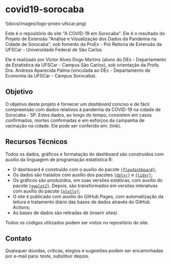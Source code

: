
# covid19-sorocaba

!(docs/images/logo-proex-ufscar.png)

Este é o repositório do site "A COVID-19 em Sorocaba". Ele é o resultado do Projeto de Extensão  "Análise e Visualização dos Dados da Pandemia na Cidade de Sorocaba", sob fomento da ProEx - Pró Reitoria de Extensão da UFSCar - Universidade Federal de São Carlos.

Ele é realizado por Victor Alves Dogo Martins (aluno do DEs - Departamento de Estatística da UFSCar - Campus São Carlos), sob orientação da Profa. Dra. Andreza Aparecida Palma (vinculada ao DEc - Departamento de Economia da UFSCar - Campus Sorocaba). 

## Objetivo

O objetivo deste projeto é fornecer um *dashboard* conciso e de fácil compreensão com dados relativos à pandemia da COVID-19 na cidade de Sorocaba - SP. Estes dados, ao longo do tempo, consistem em casos confirmados, mortes confirmadas e em esforços da campanha de vacinação na cidade. Ele pode ser conferido em: (link).

## Recursos Técnicos

Todos os dados, gráficos e formatação do dashboard são construídos com auxílio da linguagem de programação estatística R:

* O dashboard é construído com o auxílio do pacote [`{flexdashboard}`](https://pkgs.rstudio.com/flexdashboard/);
* Os dados são tratados com auxílio dos pacotes [`{dplyr}`](https://dplyr.tidyverse.org/) e [`{tidyr}`](https://tidyr.tidyverse.org/);
* Os gráficos são produzidos, em suas versões estáticas, com auxílio do pacote [`{ggplot2}`](https://ggplot2.tidyverse.org/). Depois, são transformados em versões interativas com auxílio do pacote [`{plotly}`](https://plotly.com/r/);
* O site é publicado com auxílio do GitHub Pages, com automatização da leitura e tratamento diário das bases de dados através do GitHub Actions;
* As bases de dados são retiradas de (inserir sites).

Todos os códigos utilizados podem ser vistos no repositório do site.

## Contato

Quaisquer dúvidas, críticas, elogios e sugestões podem ser encaminhadas por e-mail para: teste, substituir depois.

